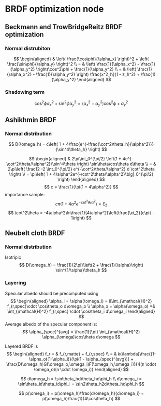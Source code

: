 # BRDF optimization node

## Beckmann and TrowBridgeReitz BRDF optimization
 ### Normal distrubiton
   $$
    \begin{aligned}
    & \left( \frac{\cos\phi}{\alpha_x} \right)^2 + \left( \frac{\sin\phi}{\alpha_y} \right)^2 \\
    = & \left( \frac{1}{\alpha_x^2} - \frac{1}{\alpha_y^2} \right)\cos^2\phi + \frac{1}{\alpha_y^2} \\
    = & \left( \frac{1}{\alpha_x^2} - \frac{1}{\alpha_y^2} \right) \frac{x^2_h}{1 - z_h^2} + \frac{1}{\alpha_y^2}
    \end{aligned}
  $$
 ### Shadowing term
 $$
  \cos^2\phi\alpha_x^2 + \sin^2\phi\alpha_y^2 = (\alpha_x^2-\alpha_y^2)\cos^2\phi + \alpha_y^2
 $$

## Ashikhmin BRDF
  ### Normal distribution
  $$
   D(\omega_h) = c\left(  1 + 4\frac{e^{-\frac{\cot^2\theta_h}{\alpha^2}}}{\sin^4\theta_h} \right)
  $$

  $$
  \begin{aligned}
    & 2\pi\int_0^{\pi/2} \left(1 + 4e^{-\cot^2\theta/\alpha^2}/\sin^4\theta \right)  \sin\theta\cos\theta d\theta \\
   = & 2\pi\left( \frac12 -2 \int_0^{\pi/2} e^{-\cot^2\theta/\alpha^2} d \cot^2\theta \right) \\
   = \pi\left( 1 + 4\alpha^2e^{-\cot^2\theta/\alpha^2}\big|_0^{\pi/2} \right)
  \end{aligned}
  $$
  $$
   c = \frac{1}{\pi(1 + 4\alpha^2)}
  $$
  importance sample:
  $$
    c\pi(1 + 4\alpha^2e^{-\cot^2\theta/\alpha^2}) = \xi_2
  $$
  $$
    \cot^2\theta = -4\alpha^2\ln\frac{1}{4\alpha^2}\left(\frac{\xi_2}{c\pi} - 1\right)
  $$


## Neubelt cloth BRDF
  ### Normal  distribution
  Isotripic
  $$
   D(\omega_h) = \frac{1}{2\pi}\left(2 + \frac{1}{\alpha}\right) \sin^{1/\alpha}\theta_h
  $$

  ### Layering
  Specular albedo should be precomputed using
  $$
  \begin{aligned}
      \alpha_i = \alpha(\omega_i) = &\int_{\mathcal{H}^2} f_{r,spec}\cdot \cos\theta_o d\omega_o \\
        \alpha_o = \alpha(\omega_o) =& \int_{\mathcal{H}^2} f_{r,spec} \cdot \cos\theta_i d\omega_i 
  \end{aligned}
  $$
  Average albedo of the specular component is:
  $$
    \alpha_{spec}^{avg} = \frac{1}{\pi} \int_{\mathcal{H}^2} \alpha_(\omega)\cos\theta d\omega
  $$

  Layered BRDF is
  $$
   \begin{aligned}
     f_r = & f_{r,matte} + f_{r,spec} \\
         = & k(\lambda)\frac{(1-\alpha_o)(1-\alpha_i)}{\pi(1 - \alpha_{spec}^{avg})} + \frac{D(\omega_h)G(\omega_o,\omega_i)F(\omega_h,\omega_i)}{4(n \cdot \omega_o)(n \cdot \omega_i)}
   \end{aligned}
  $$


  $$
    d\omega_h = \sin\theta_hd\theta_hd\phi_h \\
    d\omega_i = \sin\theta_id\theta_id\phi_i = \sin2\theta_h2d\theta_hd\phi_h
  $$

  $$
    p(\omega_i) = p(\omega_h)\frac{d\omega_h}{d\omega_i} = p(\omega_h)\frac{1}{4\cos\theta_h}
  $$


